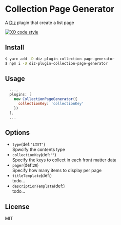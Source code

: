 # Collection Page Generator

A [Diz](https://github.com/nju33/diz) plugin that create a list page

[![XO code style](https://img.shields.io/badge/code_style-XO-5ed9c7.svg)](https://github.com/sindresorhus/xo)

## Install

```bash
$ yarn add -D diz-plugin-collection-page-generator
$ npm i -D diz-plugin-collection-page-generator
```

## Usage

```js
  ...,
  plugins: [
    new CollectionPageGenerator({
      collectionKey: 'collectionKey'
    })
  ],
  ...
```

## Options

- `type`(def:`'LIST'`)  
  Spwcify the contents type
- `collectionKey`(def:`''`)  
  Specify the keys to collect in each front matter data
- `pager`(def:`20`)  
  Specify how many items to display per page
- `titleTemplate`(def:)  
  todo...
- `descriptionTemplate`(def:)  
  todo...

## License

MIT
